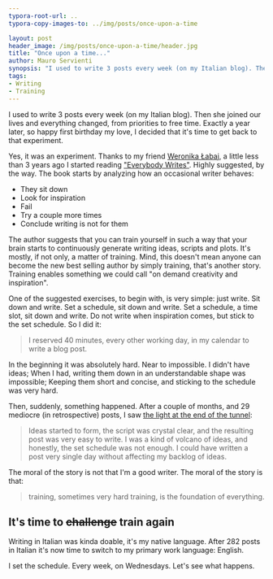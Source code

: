 ```yaml
---
typora-root-url: ..
typora-copy-images-to: ../img/posts/once-upon-a-time

layout: post
header_image: /img/posts/once-upon-a-time/header.jpg
title: "Once upon a time..."
author: Mauro Servienti
synopsis: "I used to write 3 posts every week (on my Italian blog). Then she joined our lives and everything changed, from priorities to free time. Exactly a year later, so happy first birthday my love, I decided that it’s time to get back to that experiment."
tags:
- Writing
- Training
---
```


I used to write 3 posts every week (on my Italian blog). Then she joined our lives and everything changed, from priorities to free time. Exactly a year later, so happy first birthday my love, I decided that it's time to get back to that experiment.

Yes, it was an experiment. Thanks to my friend [Weronika Łabaj](https://twitter.com/weralabaj), a little less than 3 years ago I started reading ["Everybody Writes"](https://www.amazon.com/Everybody-Writes-Go-Creating-Ridiculously/dp/1118905555). Highly suggested, by the way. The book starts by analyzing how an occasional writer behaves:

* They sit down
* Look for inspiration
* Fail
* Try a couple more times
* Conclude writing is not for them

The author suggests that you can train yourself in such a way that your brain starts to continuously generate writing ideas, scripts and plots. It's mostly, if not only, a matter of training. Mind, this doesn't mean anyone can become the new best selling author by simply training, that's another story. Training enables something we could call "on demand creativity and inspiration".

One of the suggested exercises, to begin with, is very simple: just write. Sit down and write. Set a schedule, sit down and write. Set a schedule, a time slot, sit down and write. Do not write when inspiration comes, but stick to the set schedule. So I did it:

> I reserved 40 minutes, every other working day, in my calendar to write a blog post.

In the beginning it was absolutely hard. Near to impossible. I didn't have ideas; When I had, writing them down in an understandable shape was impossible; Keeping them short and concise, and sticking to the schedule was very hard.

Then, suddenly, something happened. After a couple of months, and 29 mediocre (in retrospective) posts, I saw [the light at the end of the tunnel](https://www.youtube.com/watch?v=u-UoGYc906c):

> Ideas started to form, the script was crystal clear, and the resulting post was very easy to write. I was a kind of volcano of ideas, and honestly, the set schedule was not enough. I could have written a post very single day without affecting my backlog of ideas.

The moral of the story is not that I'm a good writer. The moral of the story is that:

> training, sometimes very hard training, is the foundation of everything.

## It's time to ~~challenge~~ train again

Writing in Italian was kinda doable, it's my native language. After 282 posts in Italian it's now time to switch to my primary work language: English.

I set the schedule. Every week, on Wednesdays. Let's see what happens.
